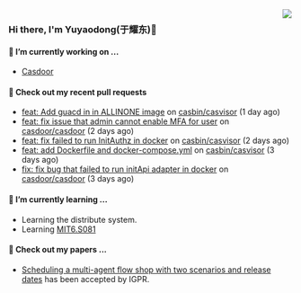 <img align="right" src="https://github-readme-stats.vercel.app/api?username=leo220yuyaodog&show_icons=true&icon_color=805AD5&text_color=718096&bg_color=ffffff&hide_title=true" />

### Hi there, I'm Yuyaodong(于耀东)👋
#### 🔭 I’m currently working on ...
- [Casdoor](https://github.com/casdoor)

#### 🔨 Check out my recent pull requests

- [feat: Add guacd in in ALLINONE image](https://github.com/casbin/casvisor/pull/60) on [casbin/casvisor](https://github.com/casbin/casvisor) (1 day ago)
- [feat: fix issue that admin cannot enable MFA for user](https://github.com/casdoor/casdoor/pull/2702) on [casdoor/casdoor](https://github.com/casdoor/casdoor) (2 days ago)
- [feat: fix failed to run InitAuthz in docker](https://github.com/casbin/casvisor/pull/59) on [casbin/casvisor](https://github.com/casbin/casvisor) (2 days ago)
- [feat: add Dockerfile and docker-compose.yml](https://github.com/casbin/casvisor/pull/58) on [casbin/casvisor](https://github.com/casbin/casvisor) (3 days ago)
- [fix: fix bug that failed to run initApi adapter in docker](https://github.com/casdoor/casdoor/pull/2696) on [casdoor/casdoor](https://github.com/casdoor/casdoor) (3 days ago)

#### 🌱 I’m currently learning ...
- Learning the distribute system.
- Learning [MIT6.S081](https://pdos.csail.mit.edu/6.828/2021/schedule.html)

#### 📜 Check out my papers ...
- [Scheduling a multi-agent flow shop with two scenarios and release dates](https://www.tandfonline.com/doi/full/10.1080/00207543.2023.2188646) has been accepted by IGPR.


